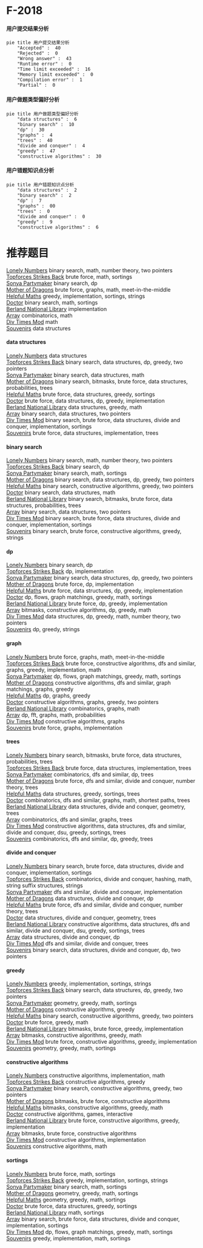# F-2018
<!-- tabs:start -->
#### **用户提交结果分析**

```mermaid
pie title 用户提交结果分析
    "Accepted" :  40
    "Rejected" :  0
    "Wrong answer" :  43
    "Runtime error" :  0
    "Time limit exceeded" :  16
    "Memory limit exceeded" :  0
    "Compilation error" :  1
    "Partial" :  0
```
#### **用户做题类型偏好分析**

```mermaid
pie title 用户做题类型偏好分析
    "data structures" :  6
    "binary search" :  10
    "dp" :  30
    "graphs" :  4
    "trees" :  40
    "divide and conquer" :  4
    "greedy" :  47
    "constructive algorithms" :  30
```
#### **用户错题知识点分析**

```mermaid
pie title 用户错题知识点分析
    "data structures" :  2
    "binary search" :  2
    "dp" :  7
    "graphs" :  00
    "trees" :  0
    "divide and conquer" :  0
    "greedy" :  9
    "constructive algorithms" :  6
```
<!-- tabs:end -->
# 推荐题目
[Lonely Numbers](http://codeforces.com/problemset/problem/1423/K)		binary search,
                        math,
                        number theory,
                        two pointers		  
[Topforces Strikes Back](http://codeforces.com/problemset/problem/1183/F)		brute force,
                        math,
                        sortings		  
[Sonya Partymaker](http://codeforces.com/problemset/problem/713/E)		binary search,
                        dp		  
[Mother of Dragons](http://codeforces.com/problemset/problem/839/E)		brute force,
                        graphs,
                        math,
                        meet-in-the-middle		  
[Helpful Maths](http://codeforces.com/problemset/problem/339/A)		greedy,
                        implementation,
                        sortings,
                        strings		  
[Doctor](http://codeforces.com/problemset/problem/83/B)		binary search,
                        math,
                        sortings		  
[Berland National Library](http://codeforces.com/problemset/problem/567/B)		implementation		  
[Array](http://codeforces.com/problemset/problem/57/C)		combinatorics,
                        math		  
[Div Times Mod](https://codeforces.com/contest/1087/problem/B)		math		  
[Souvenirs](http://codeforces.com/problemset/problem/765/F)		data structures		  
<!-- tabs:start -->
#### **data structures**
[Lonely Numbers](http://codeforces.com/problemset/problem/765/F)		data structures		  
[Topforces Strikes Back](http://codeforces.com/problemset/problem/1492/C)		binary search,
                        data structures,
                        dp,
                        greedy,
                        two pointers		  
[Sonya Partymaker](http://codeforces.com/problemset/problem/1490/G)		binary search,
                        data structures,
                        math		  
[Mother of Dragons](http://codeforces.com/problemset/problem/1479/D)		binary search,
                        bitmasks,
                        brute force,
                        data structures,
                        probabilities,
                        trees		  
[Helpful Maths](http://codeforces.com/problemset/problem/1497/A)		brute force,
                        data structures,
                        greedy,
                        sortings		  
[Doctor](http://codeforces.com/problemset/problem/1491/C)		brute force,
                        data structures,
                        dp,
                        greedy,
                        implementation		  
[Berland National Library](http://codeforces.com/problemset/problem/1492/B)		data structures,
                        greedy,
                        math		  
[Array](http://codeforces.com/problemset/problem/1436/E)		binary search,
                        data structures,
                        two pointers		  
[Div Times Mod](http://codeforces.com/problemset/problem/1461/D)		binary search,
                        brute force,
                        data structures,
                        divide and conquer,
                        implementation,
                        sortings		  
[Souvenirs](http://codeforces.com/problemset/problem/1511/C)		brute force,
                        data structures,
                        implementation,
                        trees		  
#### **binary search**
[Lonely Numbers](http://codeforces.com/problemset/problem/1423/K)		binary search,
                        math,
                        number theory,
                        two pointers		  
[Topforces Strikes Back](http://codeforces.com/problemset/problem/713/E)		binary search,
                        dp		  
[Sonya Partymaker](http://codeforces.com/problemset/problem/83/B)		binary search,
                        math,
                        sortings		  
[Mother of Dragons](http://codeforces.com/problemset/problem/1492/C)		binary search,
                        data structures,
                        dp,
                        greedy,
                        two pointers		  
[Helpful Maths](http://codeforces.com/problemset/problem/1463/D)		binary search,
                        constructive algorithms,
                        greedy,
                        two pointers		  
[Doctor](http://codeforces.com/problemset/problem/1490/G)		binary search,
                        data structures,
                        math		  
[Berland National Library](http://codeforces.com/problemset/problem/1479/D)		binary search,
                        bitmasks,
                        brute force,
                        data structures,
                        probabilities,
                        trees		  
[Array](http://codeforces.com/problemset/problem/1436/E)		binary search,
                        data structures,
                        two pointers		  
[Div Times Mod](http://codeforces.com/problemset/problem/1461/D)		binary search,
                        brute force,
                        data structures,
                        divide and conquer,
                        implementation,
                        sortings		  
[Souvenirs](http://codeforces.com/problemset/problem/1493/C)		binary search,
                        brute force,
                        constructive algorithms,
                        greedy,
                        strings		  
#### **dp**
[Lonely Numbers](http://codeforces.com/problemset/problem/713/E)		binary search,
                        dp		  
[Topforces Strikes Back](http://codeforces.com/problemset/problem/407/B)		dp,
                        implementation		  
[Sonya Partymaker](http://codeforces.com/problemset/problem/1492/C)		binary search,
                        data structures,
                        dp,
                        greedy,
                        two pointers		  
[Mother of Dragons](https://codeforces.com/contest/1457/problem/C)		brute force,
                        dp,
                        implementation		  
[Helpful Maths](http://codeforces.com/problemset/problem/1491/C)		brute force,
                        data structures,
                        dp,
                        greedy,
                        implementation		  
[Doctor](http://codeforces.com/problemset/problem/1437/C)		dp,
                        flows,
                        graph matchings,
                        greedy,
                        math,
                        sortings		  
[Berland National Library](http://codeforces.com/problemset/problem/1499/B)		brute force,
                        dp,
                        greedy,
                        implementation		  
[Array](http://codeforces.com/problemset/problem/1491/D)		bitmasks,
                        constructive algorithms,
                        dp,
                        greedy,
                        math		  
[Div Times Mod](http://codeforces.com/problemset/problem/1497/E1)		data structures,
                        dp,
                        greedy,
                        math,
                        number theory,
                        two pointers		  
[Souvenirs](http://codeforces.com/problemset/problem/1466/C)		dp,
                        greedy,
                        strings		  
#### **graph**
[Lonely Numbers](http://codeforces.com/problemset/problem/839/E)		brute force,
                        graphs,
                        math,
                        meet-in-the-middle		  
[Topforces Strikes Back](http://codeforces.com/problemset/problem/1487/C)		brute force,
                        constructive algorithms,
                        dfs and similar,
                        graphs,
                        greedy,
                        implementation,
                        math		  
[Sonya Partymaker](http://codeforces.com/problemset/problem/1437/C)		dp,
                        flows,
                        graph matchings,
                        greedy,
                        math,
                        sortings		  
[Mother of Dragons](http://codeforces.com/problemset/problem/1470/D)		constructive algorithms,
                        dfs and similar,
                        graph matchings,
                        graphs,
                        greedy		  
[Helpful Maths](http://codeforces.com/problemset/problem/1476/C)		dp,
                        graphs,
                        greedy		  
[Doctor](http://codeforces.com/problemset/problem/1304/D)		constructive algorithms,
                        graphs,
                        greedy,
                        two pointers		  
[Berland National Library](http://codeforces.com/problemset/problem/1475/C)		combinatorics,
                        graphs,
                        math		  
[Array](http://codeforces.com/problemset/problem/553/E)		dp,
                        fft,
                        graphs,
                        math,
                        probabilities		  
[Div Times Mod](http://codeforces.com/problemset/problem/1495/C)		constructive algorithms,
                        graphs		  
[Souvenirs](http://codeforces.com/problemset/problem/1510/K)		brute force,
                        graphs,
                        implementation		  
#### **trees**
[Lonely Numbers](http://codeforces.com/problemset/problem/1479/D)		binary search,
                        bitmasks,
                        brute force,
                        data structures,
                        probabilities,
                        trees		  
[Topforces Strikes Back](http://codeforces.com/problemset/problem/1511/C)		brute force,
                        data structures,
                        implementation,
                        trees		  
[Sonya Partymaker](http://codeforces.com/problemset/problem/1499/F)		combinatorics,
                        dfs and similar,
                        dp,
                        trees		  
[Mother of Dragons](http://codeforces.com/problemset/problem/1491/E)		brute force,
                        dfs and similar,
                        divide and conquer,
                        number theory,
                        trees		  
[Helpful Maths](http://codeforces.com/problemset/problem/1466/D)		data structures,
                        greedy,
                        sortings,
                        trees		  
[Doctor](http://codeforces.com/problemset/problem/1495/D)		combinatorics,
                        dfs and similar,
                        graphs,
                        math,
                        shortest paths,
                        trees		  
[Berland National Library](http://codeforces.com/problemset/problem/1303/G)		data structures,
                        divide and conquer,
                        geometry,
                        trees		  
[Array](http://codeforces.com/problemset/problem/1454/E)		combinatorics,
                        dfs and similar,
                        graphs,
                        trees		  
[Div Times Mod](http://codeforces.com/problemset/problem/1494/D)		constructive algorithms,
                        data structures,
                        dfs and similar,
                        divide and conquer,
                        dsu,
                        greedy,
                        sortings,
                        trees		  
[Souvenirs](http://codeforces.com/problemset/problem/1292/C)		combinatorics,
                        dfs and similar,
                        dp,
                        greedy,
                        trees		  
#### **divide and conquer**
[Lonely Numbers](http://codeforces.com/problemset/problem/1461/D)		binary search,
                        brute force,
                        data structures,
                        divide and conquer,
                        implementation,
                        sortings		  
[Topforces Strikes Back](http://codeforces.com/problemset/problem/1466/G)		combinatorics,
                        divide and conquer,
                        hashing,
                        math,
                        string suffix structures,
                        strings		  
[Sonya Partymaker](http://codeforces.com/problemset/problem/1490/D)		dfs and similar,
                        divide and conquer,
                        implementation		  
[Mother of Dragons](https://codeforces.com/contest/1483/problem/C)		data structures,
                        divide and conquer,
                        dp		  
[Helpful Maths](http://codeforces.com/problemset/problem/1491/E)		brute force,
                        dfs and similar,
                        divide and conquer,
                        number theory,
                        trees		  
[Doctor](http://codeforces.com/problemset/problem/1303/G)		data structures,
                        divide and conquer,
                        geometry,
                        trees		  
[Berland National Library](http://codeforces.com/problemset/problem/1494/D)		constructive algorithms,
                        data structures,
                        dfs and similar,
                        divide and conquer,
                        dsu,
                        greedy,
                        sortings,
                        trees		  
[Array](http://codeforces.com/problemset/problem/1482/E)		data structures,
                        divide and conquer,
                        dp		  
[Div Times Mod](http://codeforces.com/problemset/problem/566/C)		dfs and similar,
                        divide and conquer,
                        trees		  
[Souvenirs](http://codeforces.com/problemset/problem/1428/F)		binary search,
                        data structures,
                        divide and conquer,
                        dp,
                        two pointers		  
#### **greedy**
[Lonely Numbers](http://codeforces.com/problemset/problem/339/A)		greedy,
                        implementation,
                        sortings,
                        strings		  
[Topforces Strikes Back](http://codeforces.com/problemset/problem/1492/C)		binary search,
                        data structures,
                        dp,
                        greedy,
                        two pointers		  
[Sonya Partymaker](https://codeforces.com/contest/1496/problem/C)		geometry,
                        greedy,
                        math,
                        sortings		  
[Mother of Dragons](http://codeforces.com/problemset/problem/1493/A)		constructive algorithms,
                        greedy		  
[Helpful Maths](http://codeforces.com/problemset/problem/1463/D)		binary search,
                        constructive algorithms,
                        greedy,
                        two pointers		  
[Doctor](http://codeforces.com/problemset/problem/1462/C)		brute force,
                        greedy,
                        math		  
[Berland National Library](http://codeforces.com/problemset/problem/1494/B)		bitmasks,
                        brute force,
                        greedy,
                        implementation		  
[Array](http://codeforces.com/problemset/problem/1492/D)		bitmasks,
                        constructive algorithms,
                        greedy,
                        math		  
[Div Times Mod](https://codeforces.com/contest/1483/problem/A)		brute force,
                        constructive algorithms,
                        greedy,
                        implementation		  
[Souvenirs](http://codeforces.com/problemset/problem/1495/A)		geometry,
                        greedy,
                        math,
                        sortings		  
#### **constructive algorithms**
[Lonely Numbers](http://codeforces.com/problemset/problem/303/A)		constructive algorithms,
                        implementation,
                        math		  
[Topforces Strikes Back](http://codeforces.com/problemset/problem/1493/A)		constructive algorithms,
                        greedy		  
[Sonya Partymaker](http://codeforces.com/problemset/problem/1463/D)		binary search,
                        constructive algorithms,
                        greedy,
                        two pointers		  
[Mother of Dragons](https://codeforces.com/contest/1456/problem/B)		bitmasks,
                        brute force,
                        constructive algorithms		  
[Helpful Maths](http://codeforces.com/problemset/problem/1492/D)		bitmasks,
                        constructive algorithms,
                        greedy,
                        math		  
[Doctor](https://codeforces.com/contest/1504/problem/D)		constructive algorithms,
                        games,
                        interactive		  
[Berland National Library](https://codeforces.com/contest/1483/problem/A)		brute force,
                        constructive algorithms,
                        greedy,
                        implementation		  
[Array](https://codeforces.com/contest/1457/problem/D)		bitmasks,
                        brute force,
                        constructive algorithms		  
[Div Times Mod](http://codeforces.com/problemset/problem/1513/A)		constructive algorithms,
                        implementation		  
[Souvenirs](http://codeforces.com/problemset/problem/1473/C)		constructive algorithms,
                        math		  
#### **sortings**
[Lonely Numbers](http://codeforces.com/problemset/problem/1183/F)		brute force,
                        math,
                        sortings		  
[Topforces Strikes Back](http://codeforces.com/problemset/problem/339/A)		greedy,
                        implementation,
                        sortings,
                        strings		  
[Sonya Partymaker](http://codeforces.com/problemset/problem/83/B)		binary search,
                        math,
                        sortings		  
[Mother of Dragons](https://codeforces.com/contest/1496/problem/C)		geometry,
                        greedy,
                        math,
                        sortings		  
[Helpful Maths](http://codeforces.com/problemset/problem/1495/A)		geometry,
                        greedy,
                        math,
                        sortings		  
[Doctor](http://codeforces.com/problemset/problem/1497/A)		brute force,
                        data structures,
                        greedy,
                        sortings		  
[Berland National Library](http://codeforces.com/problemset/problem/1427/A)		math,
                        sortings		  
[Array](http://codeforces.com/problemset/problem/1461/D)		binary search,
                        brute force,
                        data structures,
                        divide and conquer,
                        implementation,
                        sortings		  
[Div Times Mod](http://codeforces.com/problemset/problem/1437/C)		dp,
                        flows,
                        graph matchings,
                        greedy,
                        math,
                        sortings		  
[Souvenirs](http://codeforces.com/problemset/problem/1473/A)		greedy,
                        implementation,
                        math,
                        sortings		  
<!-- tabs:end -->
